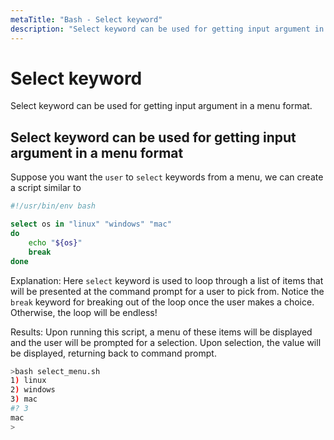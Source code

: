 ```yaml
---
metaTitle: "Bash - Select keyword"
description: "Select keyword can be used for getting input argument in a menu format"
---
```


# Select keyword


Select keyword can be used for getting input argument in a menu format.



## Select keyword can be used for getting input argument in a menu format


Suppose you want the `user` to `select` keywords from a menu, we can create a script similar to

```bash
#!/usr/bin/env bash

select os in "linux" "windows" "mac"
do
    echo "${os}"
    break
done

```

Explanation:
Here `select` keyword is used to loop through a list of items that will be presented at the command prompt for a user to pick from. Notice the `break` keyword for breaking out of the loop once the user makes a choice. Otherwise, the loop will be endless!

Results:
Upon running this script, a menu of these items will be displayed and the user will be prompted for a selection. Upon selection, the value will be displayed, returning back to command prompt.

```bash
>bash select_menu.sh
1) linux
2) windows
3) mac
#? 3
mac
>

```

